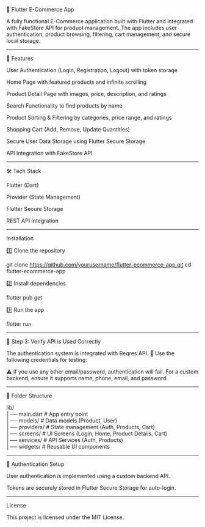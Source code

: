 🛒 Flutter E-Commerce App

A fully functional E-Commerce application built with Flutter and integrated with FakeStore API for product management. The app includes user authentication, product browsing, filtering, cart management, and secure local storage.


---

🚀 Features

User Authentication (Login, Registration, Logout) with token storage

Home Page with featured products and infinite scrolling

Product Detail Page with images, price, description, and ratings

Search Functionality to find products by name

Product Sorting & Filtering by categories, price range, and ratings

Shopping Cart (Add, Remove, Update Quantities)

Secure User Data Storage using Flutter Secure Storage

API Integration with FakeStore API



---

🛠 Tech Stack

Flutter (Dart)

Provider (State Management)

Flutter Secure Storage

REST API Integration



---

Installation

1️⃣ Clone the repository

git clone https://github.com/yourusername/flutter-ecommerce-app.git
cd flutter-ecommerce-app

2️⃣ Install dependencies

flutter pub get

3️⃣ Run the app

flutter run


---

🔹 Step 3: Verify API is Used Correctly

The authentication system is integrated with Reqres API.
🔹 Use the following credentials for testing:

⚠️ If you use any other email/password, authentication will fail.
For a custom backend, ensure it supports name, phone, email, and password.


---

📂 Folder Structure

lib/  
│── main.dart            # App entry point  
│── models/              # Data models (Product, User)  
│── providers/           # State management (Auth, Products, Cart)  
│── screens/             # UI Screens (Login, Home, Product Details, Cart)  
│── services/            # API Services (Auth, Products)  
│── widgets/             # Reusable UI components


---

🔐 Authentication Setup

User authentication is implemented using a custom backend API.

Tokens are securely stored in Flutter Secure Storage for auto-login.



---
License

This project is licensed under the MIT License.
